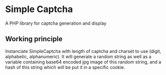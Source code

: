 # Simple Captcha

A PHP library for captcha generation and display

## Working principle

Instanciate SimpleCaptcha with length of captcha and charset to use (digit, alphabetic, alphanumeric).
It will generate a random string as well as a variable containing base64 encoded jpg image of this random string, and a hash of this string which will be put it in a specific cookie.